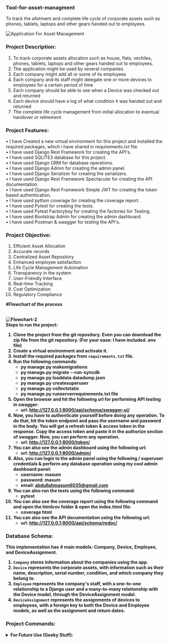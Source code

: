 ### Tool-for-asset-managment
To track the allotment and complete life cycle of corporate assets such as phones, tablets, laptops and other gears handed out to employees.

![Application For Asset Management](https://github.com/gauravmishra2123/Tool-for-asset-managment/assets/114698901/b87f0785-a4b6-476f-b1d3-586e8a05ecc8)

### Project Description:

1. To track corporate assets allocation such as house, flats, vechiles, phones, tablets, laptops and other gears handed out to employees.
2. The application might be used by several companies
3. Each company might add all or some of its employees
4. Each company and its staff might delegate one or more devices to employees for a certain period of time
5. Each company should be able to see when a Device was checked out and returned
6. Each device should have a log of what condition it was handed out and returned
7. The complete life cycle management from initial allocation to eventual handover or retirement

### Project Features:

• I have Created a new virtual environment for this project and installed the required packages, which i have shared in requirements.txt   file. <br/>
• I have used Django Rest Framework for creating the API's. <br/>
• I have used SQLITE3 database for this project. <br/>
• I have used Django ORM for database operations. <br/>
• I have used Django Admin for creating the admin panel. <br/>
• I have used Django Serializer for creating the serializers. <br/>
• I have used Django Rest Framework Spectacular for creating the API documentation. <br/>
• I have used Django Rest Framework Simple JWT for creating the token based authentication. <br/>
• I have used python coverage for creating the coverage report. <br/>
• I have used Pytest for creating the tests. <br/>
• I have used Pytest Factoryboy for creating the factories for Testing. <br/>
• I have used Bootstrap Admin for creating the admin dashboard. <br/>
• I have used Postman & swagger for testing the API's. <br/>

### Project Objective:

1. Efficient Asset Allocation
2. Accurate records
3. Centralized Asset Repository
4. Enhanced employee satisfaction
5. Life Cycle Management Automation
6. Transparency in the system
7. User-Friendly Interface
8. Real-time Tracking
9. Cost Optimization
10. Regulatory Compliance<br/>

<b>#Flowchart of the process<b><br/>
<br/>

![Flowchart-2](https://github.com/gauravmishra2123/Tool-for-asset-managment/assets/114698901/821e2c9c-fba3-4f3c-9cc9-536f6910cd3e)<br/>
Steps to run the project:
1. Clone the project from the git repository. Even you can download the zip file from the git repository. (For your ease: I have included .env file)
2. Create a virtual environment and activate it.
3. Install the required packages from `requirements.txt` file.
4. Run the following commands:
    - py manage.py makemigrations
    - py manage.py migrate --run-syncdb
    - py manage.py loaddata datadump.json
    - py manage.py createsuperuser
    - py manage.py collectstatic
    - py manage.py runserverrequirements.txt file 
5. Open the browser and hit the following url for performing API testing in swagger:<br/>
   - url: http://127.0.0.1:8000/api/schema/swagger-ui/
6. Now, you have to authenticate yourself before doing any operation. To do that, hit the token endpoint and pass the username and password in the body. You will get a refresh token & access token in the response. Copy the access token and paste it in the authorize section of swagger. Now, you can perform any operation.
   - url: http://127.0.0.1:8000/token/
7. You can also see the admin dashboard using the following url:
    - url: http://127.0.0.1:8000/admin/
8. Also, you can login to the admin panel using the following / superuser credentials & perform any database operation using my cool admin dashboard panel:
    - username: masum
    - password: masum
    - email: abdullahmasum6035@gmail.com
9. You can also run the tests using the following command:
   - pytest
10. You can also see the coverage report using the following command and open the htmlcov folder & open the index.html file:
    - coverage html
12. You can also see the API documentation using the following url:
    - url: http://127.0.0.1:8000/api/schema/redoc/


### Database Schema:
This implementation has 4 main models: Company, Device, Employee, and DeviceAssignment.<br/>
 1. `Company` stores information about the companies using the app.<br/>
 2. `Device` represents the corporate assets, with information such as their name, description, serial number, condition, and which company they belong to.<br/>
 3. `Employee` represents the company's staff, with a one-to-one relationship to a Django user and a many-to-many relationship with the Device model, through the DeviceAssignment model.<br/>
 4. `DeviceAssignment` represents the assignments of devices to employees, with a foreign key to both the Device and Employee models, as well as the assignment and return dates.<br/>

### Project Commands:
<details><summary><b>For Future Use (Geeky Stuff):</b></summary> 

- For secret key generation:
```shell
python manage.py shell
from django.core.management.utils import get_random_secret_key
print(get_random_secret_key())
exit()
```
- For Dumping the data:
```shell
python3 manage.py dumpdata > datadump.json
```
- For secret key storing:
```shell
pip install python-dotenv
```
- For Rest Framework Support:
```shell
pip install djangorestframework
pip install markdown
pip install django-filter
```
- For API Documentation:
```shell
pip install drf-spectacular
py manage.py spectacular --color --file schema.yml
```
- For Testing:
```shell
pip install coverage
coverage run -m pytest
coverage html
pip install pytest
pip install pytest-django
pytest -h
pip install pytest-factoryboy
```
- For superuser creation:
```shell
py manage.py makemigrations
py manage.py migrate
python manage.py createsuperuser
py manage.py runserver
```
- For Token Based Authentication:
```shell
pip install djangorestframework_simplejwt
```
- For Django Admin Dashboard:
  ```shell
pip install bootstrap-admin
```
- For Database Data Storing:
```shell
py manage.py dumpdata > datadump.json
py manage.py loaddata datadump.json
```
</details>
